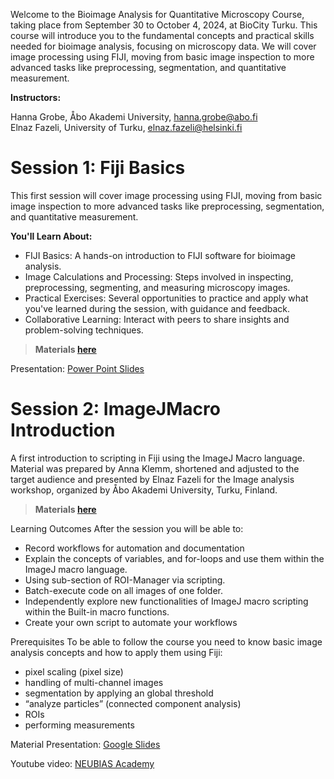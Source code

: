 Welcome to the Bioimage Analysis for Quantitative Microscopy Course, taking place from September 30 to October 4, 2024, at BioCity Turku. This course will introduce you to the fundamental concepts and practical skills needed for bioimage analysis, focusing on microscopy data. We will cover image processing using FIJI, moving from basic image inspection to more advanced tasks like preprocessing, segmentation, and quantitative measurement.

**Instructors:**

Hanna Grobe, Åbo Akademi University, hanna.grobe@abo.fi <br /> Elnaz Fazeli, University of Turku, elnaz.fazeli@helsinki.fi

# Session 1: Fiji Basics

This first session will cover image processing using FIJI, moving from basic image inspection to more advanced tasks like preprocessing, segmentation, and quantitative measurement.

**You'll Learn About:**

- FIJI Basics: A hands-on introduction to FIJI software for bioimage analysis.
- Image Calculations and Processing: Steps involved in inspecting, preprocessing, segmenting, and measuring microscopy images.
- Practical Exercises: Several opportunities to practice and apply what you've learned during the session, with guidance and feedback.
- Collaborative Learning: Interact with peers to share insights and problem-solving techniques.

> **Materials [here](https://drive.google.com/drive/folders/1IsC52XMHefcT_DPslkEK3yiUyygizFAZ?usp=sharing)**

Presentation: [Power Point Slides](https://drive.google.com/file/d/1OcJrt2Jt7OkvWJZpglas53JiRsvTB7c2/view?usp=sharing)

# Session 2: ImageJMacro Introduction
A first introduction to scripting in Fiji using the ImageJ Macro language. Material was prepared by Anna Klemm, shortened and adjusted to the target audience and presented by Elnaz Fazeli for the Image analysis workshop, organized by Åbo Akademi University, Turku, Finland.

> **Materials [here](https://github.com/elnazfazeli/ImageJMacro/tree/2024_Workshop_Turku?tab=readme-ov-file)**

Learning Outcomes
After the session you will be able to:
- Record workflows for automation and documentation
- Explain the concepts of variables, and for-loops and use them within the ImageJ macro language.
- Using sub-section of ROI-Manager via scripting.
- Batch-execute code on all images of one folder.
- Independently explore new functionalities of ImageJ macro scripting within the Built-in macro functions.
- Create your own script to automate your workflows

Prerequisites
To be able to follow the course you need to know basic image analysis concepts and how to apply them using Fiji:
- pixel scaling (pixel size)
- handling of multi-channel images
- segmentation by applying an global threshold
- “analyze particles” (connected component analysis)
- ROIs
- performing measurements

Material
Presentation: [Google Slides](https://docs.google.com/presentation/d/15TTMBoAyVDofQCap4degs4FnkF1JE8qiS_6ccKRUGPk/edit#slide=id.g27979e68ee8_0_1)

Youtube video: [NEUBIAS Academy](https://www.youtube.com/watch?v=o8tfkdcd3DA)



